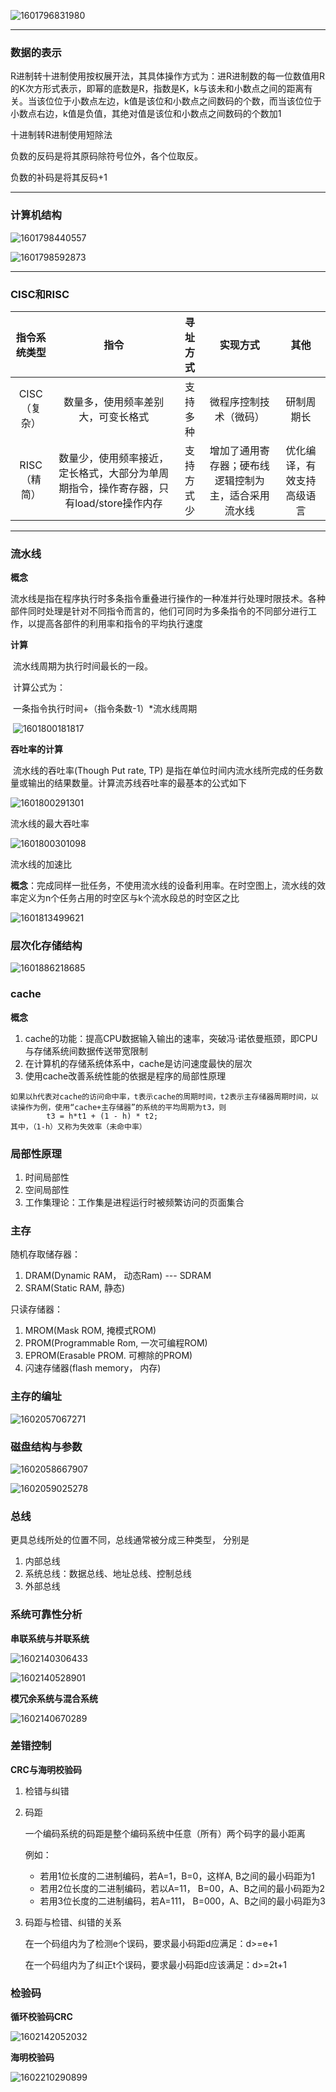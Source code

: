 ![1601796831980](C:\Users\hl2333\AppData\Roaming\Typora\typora-user-images\1601796831980.png)

---

### 数据的表示

R进制转十进制使用按权展开法，其具体操作方式为：进R进制数的每一位数值用R的K次方形式表示，即幂的底数是R，指数是K，k与该未和小数点之间的距离有关。当该位位于小数点左边，k值是该位和小数点之间数码的个数，而当该位位于小数点右边，k值是负值，其绝对值是该位和小数点之间数码的个数加1

十进制转R进制使用短除法

负数的反码是将其原码除符号位外，各个位取反。

负数的补码是将其反码+1

---

### 计算机结构

![1601798440557](C:\Users\hl2333\AppData\Roaming\Typora\typora-user-images\1601798440557.png)

![1601798592873](C:\Users\hl2333\AppData\Roaming\Typora\typora-user-images\1601798592873.png)

---

### CISC和RISC

| 指令系统类型 |                             指令                             |  寻址方式  |                       实现方式                       |            其他            |
| :----------: | :----------------------------------------------------------: | :--------: | :--------------------------------------------------: | :------------------------: |
| CISC（复杂） |              数量多，使用频率差别大，可变长格式              |  支持多种  |                微程序控制技术（微码）                |         研制周期长         |
| RISC（精简） | 数量少，使用频率接近，定长格式，大部分为单周期指令，操作寄存器，只有load/store操作内存 | 支持方式少 | 增加了通用寄存器；硬布线逻辑控制为主，适合采用流水线 | 优化编译，有效支持高级语言 |

---

### 流水线

**概念**

​	流水线是指在程序执行时多条指令重叠进行操作的一种准并行处理时限技术。各种部件同时处理是针对不同指令而言的，他们可同时为多条指令的不同部分进行工作，以提高各部件的利用率和指令的平均执行速度

**计算**

​	流水线周期为执行时间最长的一段。

​	计算公式为：

​	一条指令执行时间+（指令条数-1）*流水线周期

​	![1601800181817](C:\Users\hl2333\AppData\Roaming\Typora\typora-user-images\1601800181817.png)

**吞吐率的计算**

​	流水线的吞吐率(Though Put rate, TP) 是指在单位时间内流水线所完成的任务数量或输出的结果数量。计算流苏线吞吐率的最基本的公式如下

![1601800291301](C:\Users\hl2333\AppData\Roaming\Typora\typora-user-images\1601800291301.png)

流水线的最大吞吐率

![1601800301098](C:\Users\hl2333\AppData\Roaming\Typora\typora-user-images\1601800301098.png)

流水线的加速比

**概念**：完成同样一批任务，不使用流水线的设备利用率。在时空图上，流水线的效率定义为n个任务占用的时空区与k个流水段总的时空区之比

![1601813499621](C:\Users\hl2333\AppData\Roaming\Typora\typora-user-images\1601813499621.png)

### 层次化存储结构

![1601886218685](C:\Users\hl2333\AppData\Roaming\Typora\typora-user-images\1601886218685.png)

### cache

**概念**

1. cache的功能：提高CPU数据输入输出的速率，突破冯·诺依曼瓶颈，即CPU与存储系统间数据传送带宽限制
2. 在计算机的存储系统体系中，cache是访问速度最快的层次
3. 使用cache改善系统性能的依据是程序的局部性原理

```
如果以h代表对cache的访问命中率，t表示cache的周期时间，t2表示主存储器周期时间，以读操作为例，使用“cache+主存储器”的系统的平均周期为t3，则
		t3 = h*t1 + (1 - h) * t2;
其中，（1-h）又称为失效率（未命中率）
```

### 局部性原理

1. 时间局部性
2. 空间局部性
3. 工作集理论：工作集是进程运行时被频繁访问的页面集合

### 主存

随机存取储存器：

1. DRAM(Dynamic RAM， 动态Ram) --- SDRAM
2. SRAM(Static RAM,  静态)

只读存储器：

1. MROM(Mask ROM, 掩模式ROM)
2. PROM(Programmable Rom, 一次可编程ROM)
3. EPROM(Erasable PROM. 可檫除的PROM)
4. 闪速存储器(flash memory， 内存)

### 主存的编址

![1602057067271](C:\Users\hl2333\AppData\Roaming\Typora\typora-user-images\1602057067271.png)

### 磁盘结构与参数

![1602058667907](C:\Users\hl2333\AppData\Roaming\Typora\typora-user-images\1602058667907.png)

![1602059025278](C:\Users\hl2333\AppData\Roaming\Typora\typora-user-images\1602059025278.png)

### 总线

更具总线所处的位置不同，总线通常被分成三种类型， 分别是

1. 内部总线
2. 系统总线：数据总线、地址总线、控制总线
3. 外部总线

### 系统可靠性分析

**串联系统与并联系统**

![1602140306433](C:\Users\hl2333\AppData\Roaming\Typora\typora-user-images\1602140306433.png)

![1602140528901](C:\Users\hl2333\AppData\Roaming\Typora\typora-user-images\1602140528901.png)

**模冗余系统与混合系统**

![1602140670289](C:\Users\hl2333\AppData\Roaming\Typora\typora-user-images\1602140670289.png)

### 差错控制

**CRC与海明校验码**

1. 检错与纠错

2. 码距

   一个编码系统的码距是整个编码系统中任意（所有）两个码字的最小距离

   例如：

   * 若用1位长度的二进制编码，若A=1，B=0，这样A, B之间的最小码距为1
   * 若用2位长度的二进制编码，若以A=11， B=00，A、B之间的最小码距为2
   * 若用3位长度的二进制编码，若A=111， B=000，A、B之间的最小码距为3

3. 码距与检错、纠错的关系

   在一个码组内为了检测e个误码，要求最小码距d应满足：d>=e+1

   在一个码组内为了纠正t个误码，要求最小码距d应该满足：d>=2t+1

### 检验码

**循环校验码CRC**

![1602142052032](C:\Users\hl2333\AppData\Roaming\Typora\typora-user-images\1602142052032.png)

**海明校验码**

![1602210290899](C:\Users\hl2333\AppData\Roaming\Typora\typora-user-images\1602210290899.png)

